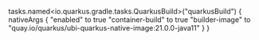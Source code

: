 tasks.named<io.quarkus.gradle.tasks.QuarkusBuild>("quarkusBuild") {
    nativeArgs {
        "enabled" to true
        "container-build" to true
        "builder-image" to "quay.io/quarkus/ubi-quarkus-native-image:21.0.0-java11"
    }
}
